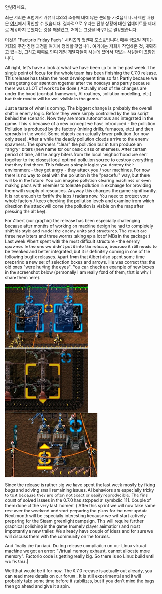 안녕하세요,

최근 저희는 포럼에서 커뮤니티와의 소통에 대해 많은 논의를 가졌습니다. 자세한 내용은 [여기](https://forums.factorio.com/forum/viewtopic.php?f=5&t=1239)에서 확인할 수 있습니다. 결과적으로 우리는 진행 상황에 대한 업데이트를 제대로 제공하지 못했다는 것을 깨달았고, 저희는 그것을 바꾸기로 결정했습니다.

이것은 "Factorio Friday Facts" 시리즈의 첫번째 포스트입니다. 매주 금요일 저희는 저희의 주간 진행 과정을 여기에 정리할 것입니다. 여기에는 저희가 작업해온 것, 계획하고 있는것, 그리고 때때로 인디 게임 개발자들이 사는데 있어서 재밌는 사실들이 포함됩니다.

All right, let's have a look at what we have been up to in the past week. The single point of focus for the whole team has been finishing the 0.7.0 release. This release has taken the most development time so far. Partly because we were getting our attention together after the holidays and partly because there was a LOT of work to be done:) Actually most of the changes are under the hood (combat framework, AI routines, pollution modelling, etc.) but their results will be well visible in the game.

Just a taste of what is coming. The biggest change is probably the overall shift in enemy logic. Before they were simply controlled by the lua script behind the scenario. Now they are more autonomous and integrated in the game. This is because of a new concept we have introduced - the pollution. Pollution is produced by the factory (mining drills, furnaces, etc.) and then spreads in the world. Some objects can actually lower pollution (for now only trees). After a while the deadly pollution clouds arrive to the enemy spawners. The spawners "clear" the pollution but in turn produce an "angry" biters (new name for our basic class of enemies). After certain period of time, all the angry biters from the local neighborhood are sent together to the closest local optimal pollution source to destroy everything that they find there. This follows a simple logic: you destroy their environment - they get angry - they attack you / your machines. For now there is no way to deal with the pollution in the "peaceful" way, but there will be in the future. You can imagine pollution clearing machines or even making pacts with enemies to tolerate pollution in exchange for providing them with supply of resources. Anyway this changes the game significantly. It is not enough to fortify the labs / radars now. You need to protect your whole factory / keep checking the pollution levels and examine from which direction the attack will come (the pollution is visible on the map after pressing the alt key).

For Albert (our graphic) the release has been especially challenging because after months of working on machine design he had to completely shift his style and model the enemy units and structures. The result are three new biters and three worms taking up a lot of MBs in the package:) Last week Albert spent with the most difficult structure - the enemy spawner. In the end we didn't put it into the release, because it still needs to be tweaked and better integrated, but it is definitely coming in one of the following bugfix releases. Apart from that Albert also spent some time preparing a new set of selection boxes and arrows. He was correct that the old ones "were hurting the eyes". You can check an example of new boxes in the screenshot below (personally I am really fond of them, that is why I share them here).

![HUD](./Img/fff-1-huds-1.jpg) ![HUD](./Img/fff-1-huds-2.jpg) ![HUD](./Img/fff-1-huds-3.jpg)

Since the release is rather big we have spent the last week mostly by fixing bugs and solving small remaining issues. AI behaviors are especially tricky to test because they are often not exact or easily reproducible. The final count of solved issues in the 0.7.0 has stopped at symbolic 111. Couple of them done at the very last moment:) After this sprint we will now take some rest over the weekend and start preparing the plans for the next update. Next month will be especially interesting because we will start actively preparing for the Steam greenlight campaign. This will require further graphical polishing in the game (namely player animation) and most importantly a new trailer. We already have couple of ideas and for sure we will discuss them with the community on the forums.

And finally the fun fact. During release compilation on our Linux virtual machine we got an error: "Virtual memory exhaust, cannot allocate more memory". Factorio code is getting really big. So there is no Linux build until we fix this:|

Well that would be it for now. The 0.7.0 release is actually out already, you can read more details on our [forum](https://forums.factorio.com/forum/viewtopic.php?f=3&t=1295) . It is still experimental and it will probably take some time before it stabilizes, but if you don't mind the bugs then go ahead and give it a spin.
